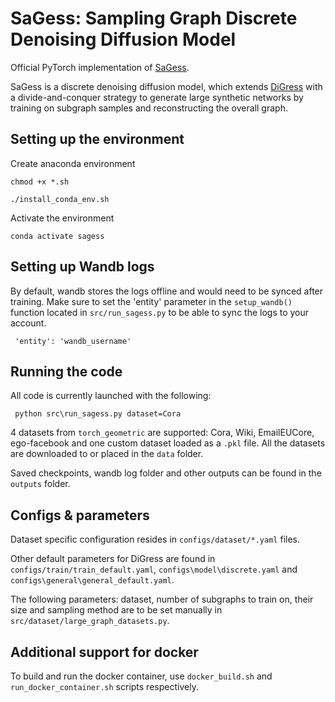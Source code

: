 # SaGess: Sampling Graph Discrete Denoising Diffusion Model

Official PyTorch implementation of [SaGess](https://arxiv.org/pdf/2306.16827.pdf).

SaGess is a discrete denoising diffusion model, which extends [DiGress](https://github.com/cvignac/DiGress) with a divide-and-conquer strategy to generate large synthetic networks by training on subgraph samples and reconstructing the overall graph.


## Setting up the environment

Create anaconda environment
```
chmod +x *.sh

./install_conda_env.sh
```

Activate the environment
```
conda activate sagess
```


## Setting up Wandb logs

By default, wandb stores the logs offline and would need to be synced after training.
Make sure to set the 'entity' parameter in the `setup_wandb()` function located in `src/run_sagess.py` to be able to sync the logs to your account.  
```
 'entity': 'wandb_username'
```


## Running the code
    
All code is currently launched with the following: 
```
 python src\run_sagess.py dataset=Cora
```

4 datasets from `torch_geometric` are supported: Cora, Wiki, EmailEUCore, ego-facebook and one custom dataset loaded as a `.pkl` file. All the datasets are downloaded to or placed in the `data` folder. 

Saved checkpoints, wandb log folder and other outputs can be found in the `outputs` folder. 


## Configs & parameters

Dataset specific configuration resides in `configs/dataset/*.yaml` files. 

Other default parameters for DiGress are found in `configs/train/train_default.yaml`, `configs\model\discrete.yaml` and `configs\general\general_default.yaml`. 

The following parameters: dataset, number of subgraphs to train on, their size and sampling method are to be set manually in `src/dataset/large_graph_datasets.py`.


## Additional support for docker

To build and run the docker container, use `docker_build.sh` and `run_docker_container.sh` scripts respectively. 
